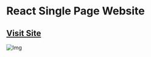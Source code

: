 # React Single Page Website

## [Visit Site](https://react-singlepage-test.surge.sh)

![Img](https://i.ibb.co/gRh6J0q/Capture.jpg)
